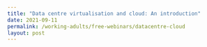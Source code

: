 ```yaml
---
title: "Data centre virtualisation and cloud: An introduction"
date: 2021-09-11
permalink: /working-adults/free-webinars/datacentre-cloud
layout: post
---
```

